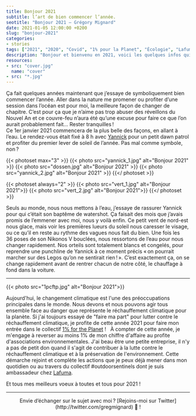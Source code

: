 ```yaml
---
title: Bonjour 2021
subtitle: l’art de bien commencer l’année.
seotitle: "Bonjour 2021 — Grégory Mignard"
date: 2021-01-05 12:00:00 +0200
slug: "bonjour-2021"
categories:
- stories
tags: ["2021", "2020", "Covid", "1% pour la Planet", "Écologie", "Lafuma", "Environnement", "Photo", "Photographie"]
description: "Bonjour et bienvenu en 2021, voici les quelques infos qui introduisent cette nouvelle année à mon niveau."
resources:
- src: "cover.jpg"
  name: "cover"
- src: "*.jpg"
---
```


Ça fait quelques années maintenant que j’essaye de symboliquement bien commencer l’année. Aller dans la nature me promener ou profiter d’une session dans l’océan est pour moi, la meilleure façon de changer de chapitre. C’est pour ça que je n’aime pas trop abuser des réveillons du Nouvel An et ce couvre-feu n’aura été qu’une excuse pour faire ce que l’on aurait probablement fait… Rester tranquilles !  
Ce 1er janvier 2021 commencera de la plus belle des façons, en allant à l’eau. Le rendez-vous était fixé à 8 h avec [Yannick](https://yannickschutz.com/) pour un petit dawn patrol et profiter du premier lever de soleil de l’année. Pas mal comme symbole, non ?

{{< photoset max="3" >}}
  {{< photo src="yannick_1.jpg" alt="Bonjour 2021" >}}
  {{< photo src="dossen.jpg" alt="Bonjour 2021" >}}
  {{< photo src="yannick_2.jpg" alt="Bonjour 2021" >}}
{{</ photoset >}}

{{< photoset always="2" >}}
{{< photo src="vert_1.jpg" alt="Bonjour 2021">}}
{{< photo src="vert_2.jpg" alt="Bonjour 2021">}}
{{</ photoset >}}

Seuls au monde, nous nous mettons à l’eau, j’essaye de rassurer Yannick pour qui c’était son baptême de watershot. Ça faisait des mois que j’avais promis de l’emmener avec moi, nous y voilà enfin. Ce petit vent de nord-est nous glace, mais voir les premières lueurs du soleil nous caresser le visage, ou ce qu’il en reste au rythme des vagues nous fait du bien. Une fois les 36 poses de son Nikonos V bouclées, nous ressortons de l’eau pour nous changer rapidement. Nos orteils sont totalement blancs et congelés, pour reprendre une punchline de Yannick à ce moment précis « on pourrait marcher sur des Legos qu’on ne sentirait rien ! ». C’est exactement ça, on se change rapidement avant de rentrer chacun de notre côté, le chauffage à fond dans la voiture.

***

{{< photo src="1pcftp.jpg" alt="Bonjour 2021">}}

Aujourd'hui, le changement climatique est l'une des préoccupations principales dans le monde.⁠ Nous devons et nous pouvons agir tous ensemble face au danger que représente le réchauffement climatique pour la planète. ⁠Si j'ai toujours essayé de "faire ma part" pour lutter contre le réchauffement climatique, je profite de cette année 2021 pour faire mon entrée dans le collectif [1% for the Planet](https://www.onepercentfortheplanet.fr/) ! ⁠
⁠
À compter de cette année, je m'engage à reverser au moins 1% de mon chiffre d'affaire au profite d'associations environnementales. ⁠J'ai beau être une petite entreprise, il n'y a pas de petit don quand il s'agit de contribuer à la lutte contre le réchauffement climatique et à la préservation de l'environnement.⁠ Cette démarche rejoint et complète les actions que je peux déjà mener dans mon quotidien ou au travers du collectif #outdoorsentinels dont je suis ambassadeur chez [Lafuma](https://www.lafuma.com/fr/outdoor-sentinels).⁠

Et tous mes meilleurs voeux à toutes et tous pour 2021 !⁠

***

<center>Envie d’échanger sur le sujet avec moi ? [Rejoins-moi sur Twitter](http://twitter.com/gregmignard) 🐥 !</center>
